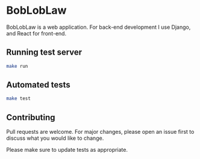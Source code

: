 # BobLobLaw

BobLobLaw is a web application. For back-end development I use Django, and React for front-end.

## Running test server

```bash
make run
```

## Automated tests

```bash
make test
```

## Contributing
Pull requests are welcome. For major changes, please open an issue first to discuss what you would like to change.

Please make sure to update tests as appropriate.
